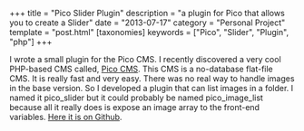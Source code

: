 +++
title = "Pico Slider Plugin"
description = "a plugin for Pico that allows you to create a Slider"
date = "2013-07-17"
category = "Personal Project"
template = "post.html"
[taxonomies]
keywords = ["Pico", "Slider", "Plugin", "php"]
+++

I wrote a small plugin for the Pico CMS. I recently discovered a very cool PHP-based CMS called, [Pico CMS](http://pico.dev7studios.com/ "Pico CMS Homepage"). This CMS is a no-database flat-file CMS. It is really fast and very easy. There was no real way to handle images in the base version. So I developed a plugin that can list images in a folder. I named it pico\_slider but it could probably be named pico\_image\_list because all it really does is expose an image array to the front-end variables. [Here it is on Github](https://github.com/james2doyle/pico_slider "james2doyle/pico_slider").
